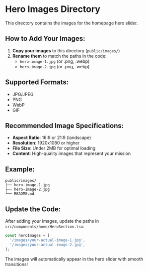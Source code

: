 # Hero Images Directory

This directory contains the images for the homepage hero slider.

## How to Add Your Images:

1. **Copy your images** to this directory (`public/images/`)
2. **Rename them** to match the paths in the code:
   - `hero-image-1.jpg` (or .png, .webp)
   - `hero-image-2.jpg` (or .png, .webp)

## Supported Formats:
- JPG/JPEG
- PNG
- WebP
- GIF

## Recommended Image Specifications:
- **Aspect Ratio**: 16:9 or 21:9 (landscape)
- **Resolution**: 1920x1080 or higher
- **File Size**: Under 2MB for optimal loading
- **Content**: High-quality images that represent your mission

## Example:
```
public/images/
├── hero-image-1.jpg
├── hero-image-2.jpg
└── README.md
```

## Update the Code:
After adding your images, update the paths in `src/components/home/HeroSection.tsx`:

```typescript
const heroImages = [
  '/images/your-actual-image-1.jpg',
  '/images/your-actual-image-2.jpg',
];
```

The images will automatically appear in the hero slider with smooth transitions! 